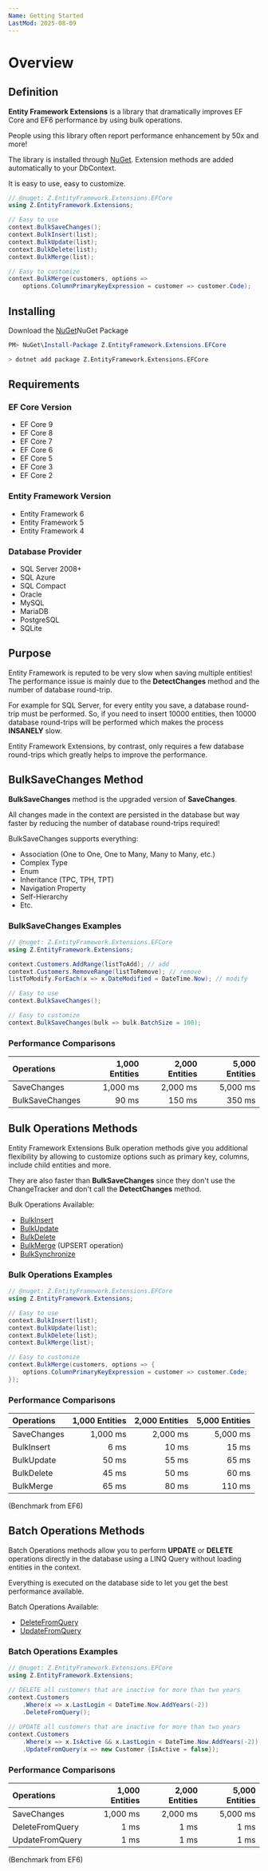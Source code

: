 ```yaml
---
Name: Getting Started
LastMod: 2025-08-09
---
```


# Overview

## Definition

**Entity Framework Extensions** is a library that dramatically improves EF Core and EF6 performance by using bulk operations.

People using this library often report performance enhancement by 50x and more!

The library is installed through [NuGet](/download). Extension methods are added automatically to your DbContext.

It is easy to use, easy to customize.



```csharp
// @nuget: Z.EntityFramework.Extensions.EFCore
using Z.EntityFramework.Extensions;

// Easy to use
context.BulkSaveChanges();
context.BulkInsert(list);
context.BulkUpdate(list);
context.BulkDelete(list);
context.BulkMerge(list);

// Easy to customize
context.BulkMerge(customers, options => 
	options.ColumnPrimaryKeyExpression = customer => customer.Code);
```

## Installing
Download the [NuGet](/download)NuGet Package</a>

```powershell
PM> NuGet\Install-Package Z.EntityFramework.Extensions.EFCore
```

```bash
> dotnet add package Z.EntityFramework.Extensions.EFCore
```

## Requirements

### EF Core Version

- EF Core 9
- EF Core 8
- EF Core 7
- EF Core 6
- EF Core 5
- EF Core 3
- EF Core 2

### Entity Framework Version

- Entity Framework 6
- Entity Framework 5
- Entity Framework 4

### Database Provider

- SQL Server 2008+
- SQL Azure
- SQL Compact
- Oracle
- MySQL
- MariaDB
- PostgreSQL
- SQLite

## Purpose
Entity Framework is reputed to be very slow when saving multiple entities! The performance issue is mainly due to the **DetectChanges** method and the number of database round-trip.

For example for SQL Server, for every entity you save, a database round-trip must be performed. So, if you need to insert 10000 entities, then 10000 database round-trips will be performed which makes the process **INSANELY** slow.

Entity Framework Extensions, by contrast, only requires a few database round-trips which greatly helps to improve the performance.

## BulkSaveChanges Method

**BulkSaveChanges** method is the upgraded version of **SaveChanges**.

All changes made in the context are persisted in the database but way faster by reducing the number of database round-trips required!

BulkSaveChanges supports everything:

- Association (One to One, One to Many, Many to Many, etc.)
- Complex Type
- Enum
- Inheritance (TPC, TPH, TPT)
- Navigation Property
- Self-Hierarchy
- Etc.

### BulkSaveChanges Examples
```csharp
// @nuget: Z.EntityFramework.Extensions.EFCore
using Z.EntityFramework.Extensions;

context.Customers.AddRange(listToAdd); // add
context.Customers.RemoveRange(listToRemove); // remove
listToModify.ForEach(x => x.DateModified = DateTime.Now); // modify

// Easy to use
context.BulkSaveChanges();

// Easy to customize
context.BulkSaveChanges(bulk => bulk.BatchSize = 100);
```

### Performance Comparisons

| Operations      | 1,000 Entities | 2,000 Entities | 5,000 Entities |
| :-------------- | -------------: | -------------: | -------------: |
| SaveChanges     | 1,000 ms       | 2,000 ms       | 5,000 ms       |
| BulkSaveChanges | 90 ms          | 150 ms         | 350 ms         |

## Bulk Operations Methods

Entity Framework Extensions Bulk operation methods give you additional flexibility by allowing to customize options such as primary key, columns, include child entities and more.

They are also faster than **BulkSaveChanges** since they don't use the ChangeTracker and don't call the **DetectChanges** method.

Bulk Operations Available:

- [BulkInsert](/bulk-insert)
- [BulkUpdate](/bulk-update)
- [BulkDelete](/bulk-delete)
- [BulkMerge](/bulk-merge) (UPSERT operation)
- [BulkSynchronize](/bulk-synchronize)

### Bulk Operations Examples

```csharp
// @nuget: Z.EntityFramework.Extensions.EFCore
using Z.EntityFramework.Extensions;

// Easy to use
context.BulkInsert(list);
context.BulkUpdate(list);
context.BulkDelete(list);
context.BulkMerge(list);

// Easy to customize
context.BulkMerge(customers, options => {
	options.ColumnPrimaryKeyExpression = customer => customer.Code; 
});
```

### Performance Comparisons

| Operations      | 1,000 Entities | 2,000 Entities | 5,000 Entities |
| :-------------- | -------------: | -------------: | -------------: |
| SaveChanges     | 1,000 ms       | 2,000 ms       | 5,000 ms       |
| BulkInsert      | 6 ms           | 10 ms          | 15 ms          |
| BulkUpdate      | 50 ms          | 55 ms          | 65 ms          |
| BulkDelete      | 45 ms          | 50 ms          | 60 ms          |
| BulkMerge       | 65 ms          | 80 ms          | 110 ms         |

(Benchmark from EF6)

## Batch Operations Methods

Batch Operations methods allow you to perform **UPDATE** or **DELETE** operations directly in the database using a LINQ Query without loading entities in the context.

Everything is executed on the database side to let you get the best performance available.

Batch Operations Available:
- [DeleteFromQuery](delete-from-query)
- [UpdateFromQuery](update-from-query)

### Batch Operations Examples 
```csharp
// @nuget: Z.EntityFramework.Extensions.EFCore
using Z.EntityFramework.Extensions;

// DELETE all customers that are inactive for more than two years
context.Customers
    .Where(x => x.LastLogin < DateTime.Now.AddYears(-2))
    .DeleteFromQuery();
 
// UPDATE all customers that are inactive for more than two years
context.Customers
    .Where(x => x.IsActive && x.LastLogin < DateTime.Now.AddYears(-2))
    .UpdateFromQuery(x => new Customer {IsActive = false});
```

### Performance Comparisons

| Operations      | 1,000 Entities | 2,000 Entities | 5,000 Entities |
| :-------------- | -------------: | -------------: | -------------: |
| SaveChanges     | 1,000 ms       | 2,000 ms       | 5,000 ms       |
| DeleteFromQuery | 1 ms           | 1 ms           | 1 ms           |
| UpdateFromQuery | 1 ms           | 1 ms           | 1 ms           |

(Benchmark from EF6)